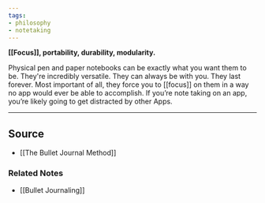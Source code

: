 ```yaml
---
tags:
- philosophy
- notetaking
---
```

**[[Focus]], portability, durability, modularity.**

Physical pen and paper notebooks can be exactly what you want them to be. They're incredibly versatile. They can always be with you. They last forever. Most important of all, they force you to [[focus]] on them in a way no app would ever be able to accomplish. If you’re note taking on an app, you’re likely going to get distracted by other Apps.

---

## Source
- [[The Bullet Journal Method]]

### Related Notes
- [[Bullet Journaling]]